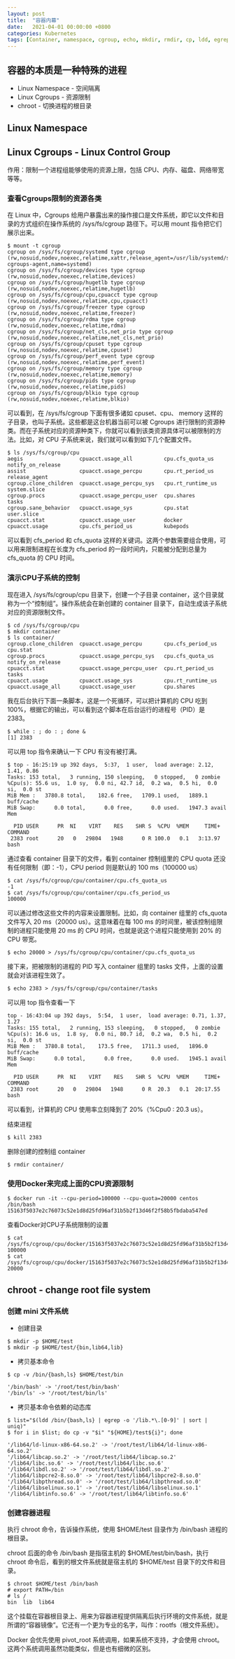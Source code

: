 ```yaml
---
layout: post
title:  "容器内幕"
date:   2021-04-01 00:00:00 +0800
categories: Kubernetes
tags: [Container, namespace, cgroup, echo, mkdir, rmdir, cp, ldd, egrep, sort, uniq, chroot, while]
---
```


## 容器的本质是一种特殊的进程

* Linux Namespace - 空间隔离
* Linux Cgroups - 资源限制
* chroot - 切换进程的根目录

## Linux Namespace


## Linux Cgroups - Linux Control Group
作用：限制一个进程组能够使用的资源上限，包括 CPU、内存、磁盘、网络带宽等等。

### 查看Cgroups限制的资源各类
在 Linux 中，Cgroups 给用户暴露出来的操作接口是文件系统，即它以文件和目录的方式组织在操作系统的 /sys/fs/cgroup 路径下。可以用 mount 指令把它们展示出来。

```shell
$ mount -t cgroup
cgroup on /sys/fs/cgroup/systemd type cgroup (rw,nosuid,nodev,noexec,relatime,xattr,release_agent=/usr/lib/systemd/systemd-cgroups-agent,name=systemd)
cgroup on /sys/fs/cgroup/devices type cgroup (rw,nosuid,nodev,noexec,relatime,devices)
cgroup on /sys/fs/cgroup/hugetlb type cgroup (rw,nosuid,nodev,noexec,relatime,hugetlb)
cgroup on /sys/fs/cgroup/cpu,cpuacct type cgroup (rw,nosuid,nodev,noexec,relatime,cpu,cpuacct)
cgroup on /sys/fs/cgroup/freezer type cgroup (rw,nosuid,nodev,noexec,relatime,freezer)
cgroup on /sys/fs/cgroup/rdma type cgroup (rw,nosuid,nodev,noexec,relatime,rdma)
cgroup on /sys/fs/cgroup/net_cls,net_prio type cgroup (rw,nosuid,nodev,noexec,relatime,net_cls,net_prio)
cgroup on /sys/fs/cgroup/cpuset type cgroup (rw,nosuid,nodev,noexec,relatime,cpuset)
cgroup on /sys/fs/cgroup/perf_event type cgroup (rw,nosuid,nodev,noexec,relatime,perf_event)
cgroup on /sys/fs/cgroup/memory type cgroup (rw,nosuid,nodev,noexec,relatime,memory)
cgroup on /sys/fs/cgroup/pids type cgroup (rw,nosuid,nodev,noexec,relatime,pids)
cgroup on /sys/fs/cgroup/blkio type cgroup (rw,nosuid,nodev,noexec,relatime,blkio)
```

可以看到，在 /sys/fs/cgroup 下面有很多诸如 cpuset、cpu、 memory 这样的子目录，也叫子系统。这些都是这台机器当前可以被 Cgroups 进行限制的资源种类。而在子系统对应的资源种类下，你就可以看到该类资源具体可以被限制的方法。比如，对 CPU 子系统来说，我们就可以看到如下几个配置文件。

```shell
$ ls /sys/fs/cgroup/cpu
aegis                  cpuacct.usage_all          cpu.cfs_quota_us   notify_on_release
assist                 cpuacct.usage_percpu       cpu.rt_period_us   release_agent
cgroup.clone_children  cpuacct.usage_percpu_sys   cpu.rt_runtime_us  system.slice
cgroup.procs           cpuacct.usage_percpu_user  cpu.shares         tasks
cgroup.sane_behavior   cpuacct.usage_sys          cpu.stat           user.slice
cpuacct.stat           cpuacct.usage_user         docker
cpuacct.usage          cpu.cfs_period_us          kubepods
```

可以看到 cfs_period 和 cfs_quota 这样的关键词。这两个参数需要组合使用，可以用来限制进程在长度为 cfs_period 的一段时间内，只能被分配到总量为 cfs_quota 的 CPU 时间。

### 演示CPU子系统的控制
现在进入 /sys/fs/cgroup/cpu 目录下，创建一个子目录 container，这个目录就称为一个“控制组”。操作系统会在新创建的 container 目录下，自动生成该子系统对应的资源限制文件。
```shell
$ cd /sys/fs/cgroup/cpu
$ mkdir container
$ ls container/
cgroup.clone_children  cpuacct.usage_percpu       cpu.cfs_period_us  cpu.stat
cgroup.procs           cpuacct.usage_percpu_sys   cpu.cfs_quota_us   notify_on_release
cpuacct.stat           cpuacct.usage_percpu_user  cpu.rt_period_us   tasks
cpuacct.usage          cpuacct.usage_sys          cpu.rt_runtime_us
cpuacct.usage_all      cpuacct.usage_user         cpu.shares
```

我在后台执行下面一条脚本，这是一个死循环，可以把计算机的 CPU 吃到 100%，根据它的输出，可以看到这个脚本在后台运行的进程号（PID）是 2383。
```shell
$ while : ; do : ; done &
[1] 2383
```

可以用 top 指令来确认一下 CPU 有没有被打满。
```shell
$ top - 16:25:19 up 392 days,  5:37,  1 user,  load average: 2.12, 1.41, 0.86
Tasks: 153 total,   3 running, 150 sleeping,   0 stopped,   0 zombie
%Cpu(s): 55.6 us,  1.0 sy,  0.0 ni, 42.7 id,  0.2 wa,  0.5 hi,  0.0 si,  0.0 st
MiB Mem :   3780.8 total,    182.6 free,   1709.1 used,   1889.1 buff/cache
MiB Swap:      0.0 total,      0.0 free,      0.0 used.   1947.3 avail Mem 

  PID USER      PR  NI    VIRT    RES    SHR S  %CPU  %MEM     TIME+ COMMAND
 2383 root      20   0   29804   1948      0 R 100.0   0.1   3:13.97 bash
```

通过查看 container 目录下的文件，看到 container 控制组里的 CPU quota 还没有任何限制（即：-1），CPU period 则是默认的 100 ms（100000 us）
```shell
$ cat /sys/fs/cgroup/cpu/container/cpu.cfs_quota_us
-1
$ cat /sys/fs/cgroup/cpu/container/cpu.cfs_period_us 
100000

```

可以通过修改这些文件的内容来设置限制。比如，向 container 组里的 cfs_quota 文件写入 20 ms（20000 us）。这意味着在每 100 ms 的时间里，被该控制组限制的进程只能使用 20 ms 的 CPU 时间，也就是说这个进程只能使用到 20% 的 CPU 带宽。
```shell
$ echo 20000 > /sys/fs/cgroup/cpu/container/cpu.cfs_quota_us
```

接下来，把被限制的进程的 PID 写入 container 组里的 tasks 文件，上面的设置就会对该进程生效了。
```shell
$ echo 2383 > /sys/fs/cgroup/cpu/container/tasks
```

可以用 top 指令查看一下
```shell
top - 16:43:04 up 392 days,  5:54,  1 user,  load average: 0.71, 1.37, 1.27
Tasks: 155 total,   2 running, 153 sleeping,   0 stopped,   0 zombie
%Cpu(s): 16.6 us,  1.8 sy,  0.0 ni, 80.7 id,  0.2 wa,  0.5 hi,  0.2 si,  0.0 st
MiB Mem :   3780.8 total,    173.5 free,   1711.3 used,   1896.0 buff/cache
MiB Swap:      0.0 total,      0.0 free,      0.0 used.   1945.1 avail Mem 

  PID USER      PR  NI    VIRT    RES    SHR S  %CPU  %MEM     TIME+ COMMAND
 2383 root      20   0   29804   1948      0 R  20.3   0.1  20:17.55 bash
```
可以看到，计算机的 CPU 使用率立刻降到了 20%（%Cpu0 : 20.3 us）。

结束进程
```shell
$ kill 2383
```

删除创建的控制组 container
```shell
$ rmdir container/
```

### 使用Docker来完成上面的CPU资源限制
```shell
$ docker run -it --cpu-period=100000 --cpu-quota=20000 centos /bin/bash
15163f5037e2c76073c52e1d8d25fd96af31b5b2f13d46f2f58b5fbdaba547ed
```

查看Docker对CPU子系统限制的设置
```shell
$ cat /sys/fs/cgroup/cpu/docker/15163f5037e2c76073c52e1d8d25fd96af31b5b2f13d46f2f58b5fbdaba547ed/cpu.cfs_period_us 
100000
$ cat /sys/fs/cgroup/cpu/docker/15163f5037e2c76073c52e1d8d25fd96af31b5b2f13d46f2f58b5fbdaba547ed/cpu.cfs_quota_us 
20000
```

## chroot - change root file system
### 创建 mini 文件系统
* 创建目录
```shell
$ mkdir -p $HOME/test
$ mkdir -p $HOME/test/{bin,lib64,lib}
```

* 拷贝基本命令
```shell
$ cp -v /bin/{bash,ls} $HOME/test/bin
```
```
'/bin/bash' -> '/root/test/bin/bash'
'/bin/ls' -> '/root/test/bin/ls'
```

* 拷贝基本命令依赖的动态库
```shell
$ list="$(ldd /bin/{bash,ls} | egrep -o '/lib.*\.[0-9]' | sort | uniq)"
$ for i in $list; do cp -v "$i" "${HOME}/test${i}"; done
```
```
'/lib64/ld-linux-x86-64.so.2' -> '/root/test/lib64/ld-linux-x86-64.so.2'
'/lib64/libcap.so.2' -> '/root/test/lib64/libcap.so.2'
'/lib64/libc.so.6' -> '/root/test/lib64/libc.so.6'
'/lib64/libdl.so.2' -> '/root/test/lib64/libdl.so.2'
'/lib64/libpcre2-8.so.0' -> '/root/test/lib64/libpcre2-8.so.0'
'/lib64/libpthread.so.0' -> '/root/test/lib64/libpthread.so.0'
'/lib64/libselinux.so.1' -> '/root/test/lib64/libselinux.so.1'
'/lib64/libtinfo.so.6' -> '/root/test/lib64/libtinfo.so.6'
```

### 创建容器进程
执行 chroot 命令，告诉操作系统，使用 $HOME/test 目录作为 /bin/bash 进程的根目录。

chroot 后面的命令 /bin/bash 是指宿主机的 $HOME/test/bin/bash，执行 chroot 命令后，看到的根文件系统就是宿主机的 $HOME/test 目录下的文件和目录。
```shell
$ chroot $HOME/test /bin/bash
# export PATH=/bin
# ls /
bin  lib  lib64
```

这个挂载在容器根目录上、用来为容器进程提供隔离后执行环境的文件系统，就是所谓的“容器镜像”。它还有一个更为专业的名字，叫作：rootfs（根文件系统）。

Docker 会优先使用 pivot_root 系统调用，如果系统不支持，才会使用 chroot。这两个系统调用虽然功能类似，但是也有细微的区别。
